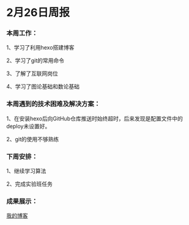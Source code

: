 # 2月26日周报

### 本周工作：

1、学习了利用hexo搭建博客

2、学习了git的常用命令

3、了解了互联网岗位

4、学习了图论基础和数论基础

### 本周遇到的技术困难及解决方案：

1、在安装hexo后向GitHub仓库推送时始终超时，后来发现是配置文件中的deploy未设置好。

2、git的使用不够熟练

### 下周安排：

1、继续学习算法

2、完成实验班任务

### 成果展示：

[我的博客](https://aiiaoong.github.io/)


